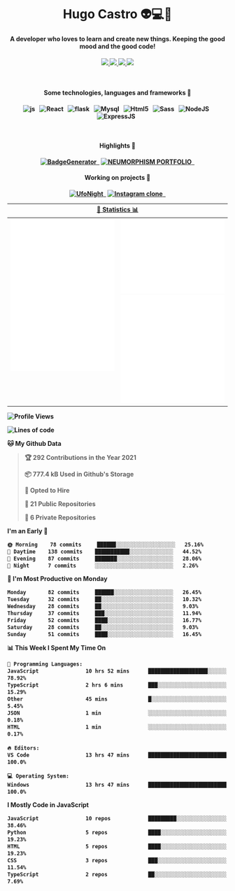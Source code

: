 <h1 align="center">Hugo Castro 👽💻🌌</h1>
<h4 align="center">A developer who loves to learn and create new things. Keeping the good mood and the good code!<h4/>
<p align="center">
		<a href="https://stackoverflow.com/users/11444549/hugo">
		<img src="https://img.shields.io/badge/-Stackoverflow-79db75?style=for-the-badge&logo=Stackoverflow&logoColor=white" />
	</a>
		<a href="https://api.whatsapp.com/send?phone=5532988940411text=Oii, vim pelo github!">
		<img src="https://img.shields.io/badge/WHATSAPP-79db75.svg?&style=for-the-badge&logo=whatsapp&logoColor=white" />
	</a>
		<a href="mailto:hugocastrohc@outlook.com">
		<img src="https://img.shields.io/badge/email-79db75.svg?&style=for-the-badge&logo=protonmail&logoColor=white" />
	<a href="https://open.spotify.com/user/22uat6ppbmvcvyia5me7tdmci">
		<img src="https://img.shields.io/badge/spotify-79db75.svg?&style=for-the-badge&logo=spotify&logoColor=white" />
	</a>
</p>

<br>

<h4 align="center"> Some technologies, languages and frameworks 🚀<h4/>
<p align="center">
	<img src="https://img.shields.io/badge/javascript-79db75.svg?&style=for-the-badge&logo=javascript&logoColor=white" alt="js" />&nbsp;&nbsp;
	<img src="https://img.shields.io/badge/-React-79db75?style=for-the-badge&logo=react&logoColor=white" alt="React" />&nbsp;&nbsp;
	<img src="https://img.shields.io/badge/flask-79db75.svg?&style=for-the-badge&logo=flask&logoColor=white" alt="flask" />&nbsp;&nbsp;
	<img src="https://img.shields.io/badge/mysql-79db75.svg?style=for-the-badge&logo=mysql&logoColor=white" alt="Mysql" />&nbsp;&nbsp;
	<img src="https://img.shields.io/badge/html5-79db75.svg?style=for-the-badge&logo=html5&logoColor=white" alt="Html5" />&nbsp;&nbsp;
	<img src="https://img.shields.io/badge/sass-79db75.svg?style=for-the-badge&logo=sass&logoColor=white" alt="Sass" />&nbsp;&nbsp;
	<img src="https://img.shields.io/badge/node.js-79db75.svg?style=for-the-badge&" alt="NodeJS" />&nbsp;&nbsp;
	<img src="https://img.shields.io/badge/express.js-79db75.svg?style=for-the-badge&" alt="ExpressJS" />&nbsp;&nbsp;
	

</p>

<br>
<h4 align="center"> Highlights 🔆<h4/>
<p align="center">
	  <a text-decoration="none" href="https://pypi.org/project/BadgeGenerator"><img src="https://img.shields.io/badge/BadgeGenerator-79db75.svg?style=for-the-badge&logo=pythonfor-the-badge&logo=django" alt="BadgeGenerator" />&nbsp;&nbsp;<a/>
	<a text-decoration="none" href="https://github.com/HugoCastroBR/Neumorphism_Portfolio"><img src="https://img.shields.io/badge/neumorphism_portfolio-79db75.svg?style=for-the-badge" alt="NEUMORPHISM PORTFOLIO" />&nbsp;&nbsp;<a/>
</p>
<h4 align="center"> Working on projects 🔨<h4/>
	
<p align="center">
	<a text-decoration="none" href="https://github.com/HugoCastroBR/ufonight"><img src="https://img.shields.io/badge/UfoNight-79db75.svg?style=for-the-badge" alt="UfoNight"/>&nbsp;&nbsp;<a/>
		<a text-decoration="none" href="https://github.com/HugoCastroBR/ufonight"><img src="https://img.shields.io/badge/Instagram%20Clone-79db75.svg?style=for-the-badge" alt="Instagram clone"/>&nbsp;&nbsp;<a/>
</p>

<table>
	<tr>
	    <th colspan="2" align="center">
	      <a href="" >🧩 Statistics 📊 </a>
	    </th>
	</tr>
	<tr>
	    <th valign="top" width="600"><img src="https://github.com/HugoCastroBR/HugoCastroBR/blob/master/Isometric.svg"  /></th>
	    <th width="600"><img src="https://github.com/HugoCastroBR/HugoCastroBR/blob/master/metrics.plugin.habits.svg"  />
		<img src="https://github.com/HugoCastroBR/HugoCastroBR/blob/master/metrics.plugin.activity.svg"  />
	    </th>
  	</tr>
	
<table/>

<!--START_SECTION:waka-->
![Profile Views](http://img.shields.io/badge/Profile%20Views-5-blue)

![Lines of code](https://img.shields.io/badge/From%20Hello%20World%20I%27ve%20Written-43095%20lines%20of%20code-blue)

**🐱 My Github Data** 

> 🏆 292 Contributions in the Year 2021
 > 
> 📦 777.4 kB Used in Github's Storage 
 > 
> 💼 Opted to Hire
 > 
> 📜 21 Public Repositories 
 > 
> 🔑 6 Private Repositories  
 > 
**I'm an Early 🐤** 

```text
🌞 Morning    78 commits     ██████░░░░░░░░░░░░░░░░░░░   25.16% 
🌆 Daytime    138 commits    ███████████░░░░░░░░░░░░░░   44.52% 
🌃 Evening    87 commits     ███████░░░░░░░░░░░░░░░░░░   28.06% 
🌙 Night      7 commits      ░░░░░░░░░░░░░░░░░░░░░░░░░   2.26%

```
📅 **I'm Most Productive on Monday** 

```text
Monday       82 commits     ██████░░░░░░░░░░░░░░░░░░░   26.45% 
Tuesday      32 commits     ██░░░░░░░░░░░░░░░░░░░░░░░   10.32% 
Wednesday    28 commits     ██░░░░░░░░░░░░░░░░░░░░░░░   9.03% 
Thursday     37 commits     ███░░░░░░░░░░░░░░░░░░░░░░   11.94% 
Friday       52 commits     ████░░░░░░░░░░░░░░░░░░░░░   16.77% 
Saturday     28 commits     ██░░░░░░░░░░░░░░░░░░░░░░░   9.03% 
Sunday       51 commits     ████░░░░░░░░░░░░░░░░░░░░░   16.45%

```


📊 **This Week I Spent My Time On** 

```text
💬 Programming Languages: 
JavaScript               10 hrs 52 mins      ███████████████████░░░░░░   78.92% 
TypeScript               2 hrs 6 mins        ███░░░░░░░░░░░░░░░░░░░░░░   15.29% 
Other                    45 mins             █░░░░░░░░░░░░░░░░░░░░░░░░   5.45% 
JSON                     1 min               ░░░░░░░░░░░░░░░░░░░░░░░░░   0.18% 
HTML                     1 min               ░░░░░░░░░░░░░░░░░░░░░░░░░   0.17%

🔥 Editors: 
VS Code                  13 hrs 47 mins      █████████████████████████   100.0%

💻 Operating System: 
Windows                  13 hrs 47 mins      █████████████████████████   100.0%

```

**I Mostly Code in JavaScript** 

```text
JavaScript               10 repos            █████████░░░░░░░░░░░░░░░░   38.46% 
Python                   5 repos             ████░░░░░░░░░░░░░░░░░░░░░   19.23% 
HTML                     5 repos             ████░░░░░░░░░░░░░░░░░░░░░   19.23% 
CSS                      3 repos             ███░░░░░░░░░░░░░░░░░░░░░░   11.54% 
TypeScript               2 repos             ██░░░░░░░░░░░░░░░░░░░░░░░   7.69%

```



<!--END_SECTION:waka-->


